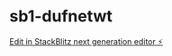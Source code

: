 # sb1-dufnetwt

[Edit in StackBlitz next generation editor ⚡️](https://stackblitz.com/~/github.com/smmsergio/sb1-dufnetwt)